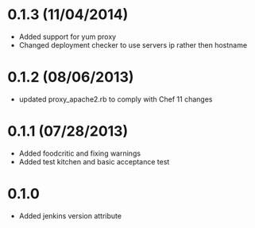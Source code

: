 # 0.1.3 (11/04/2014)

* Added support for yum proxy
* Changed deployment checker to use servers ip rather then hostname

# 0.1.2 (08/06/2013)

* updated proxy_apache2.rb to comply with Chef 11 changes

# 0.1.1 (07/28/2013)

* Added foodcritic and fixing warnings
* Added test kitchen and basic acceptance test

# 0.1.0

* Added jenkins version attribute
